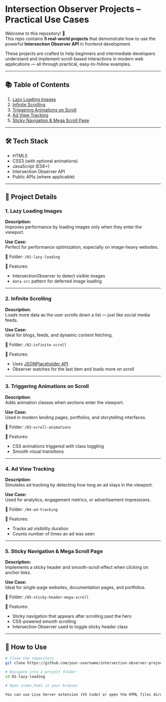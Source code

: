 # Intersection Observer Projects – Practical Use Cases

Welcome to this repository! 🎉  
This repo contains **5 real-world projects** that demonstrate how to use the powerful **Intersection Observer API** in frontend development.

These projects are crafted to help beginners and intermediate developers understand and implement scroll-based interactions in modern web applications — all through practical, easy-to-follow examples.

---

## 📚 Table of Contents

1. [Lazy Loading Images](#1-lazy-loading-images)
2. [Infinite Scrolling](#2-infinite-scrolling)
3. [Triggering Animations on Scroll](#3-triggering-animations-on-scroll)
4. [Ad View Tracking](#4-ad-view-tracking)
5. [Sticky Navigation & Mega Scroll Page](#5-sticky-navigation--mega-scroll-page)

---

## 🛠️ Tech Stack

- HTML5
- CSS3 (with optional animations)
- JavaScript (ES6+)
- Intersection Observer API
- Public APIs (where applicable)

---

## 📁 Project Details

### 1. Lazy Loading Images

**Description:**  
Improves performance by loading images only when they enter the viewport.

**Use Case:**  
Perfect for performance optimization, especially on image-heavy websites.

📂 Folder: `/01-lazy-loading`

🔗 Features:
- IntersectionObserver to detect visible images
- `data-src` pattern for deferred image loading

---

### 2. Infinite Scrolling

**Description:**  
Loads more data as the user scrolls down a list — just like social media feeds.

**Use Case:**  
Ideal for blogs, feeds, and dynamic content fetching.

📂 Folder: `/02-infinite-scroll`

🔗 Features:
- Uses [JSONPlaceholder API](https://jsonplaceholder.typicode.com/)
- Observer watches for the last item and loads more on scroll

---

### 3. Triggering Animations on Scroll

**Description:**  
Adds animation classes when sections enter the viewport.

**Use Case:**  
Used in modern landing pages, portfolios, and storytelling interfaces.

📂 Folder: `/03-scroll-animations`

🔗 Features:
- CSS animations triggered with class toggling
- Smooth visual transitions

---

### 4. Ad View Tracking

**Description:**  
Simulates ad tracking by detecting how long an ad stays in the viewport.

**Use Case:**  
Used for analytics, engagement metrics, or advertisement impressions.

📂 Folder: `/04-ad-tracking`

🔗 Features:
- Tracks ad visibility duration
- Counts number of times an ad was seen

---

### 5. Sticky Navigation & Mega Scroll Page

**Description:**  
Implements a sticky header and smooth-scroll effect when clicking on anchor links.

**Use Case:**  
Ideal for single-page websites, documentation pages, and portfolios.

📂 Folder: `/05-sticky-header-mega-scroll`

🔗 Features:
- Sticky navigation that appears after scrolling past the hero
- CSS-powered smooth scrolling
- Intersection Observer used to toggle sticky header class

---

## 🎯 How to Use

```bash
# Clone the repository
git clone https://github.com/your-username/intersection-observer-projects.git

# Navigate into a project folder
cd 01-lazy-loading

# Open index.html in your browser

You can use Live Server extension (VS Code) or open the HTML files directly.
```
